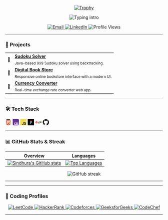 <p align="center">
  <a href="https://github.com/ryo-ma/github-profile-trophy">
    <img src="https://github-profile-trophy.vercel.app/?username=Sindhura-Karumuri&theme=dracula&column=4&margin-w=10" alt="Trophy" />
  </a>
</p>

<p align="center">
  <img src="https://readme-typing-svg.demolab.com?lines=Hi+there!+I'm+Sindhura+Karumuri%21;Web+Developer+%7C+Tech+Enthusiast&center=true&width=600&height=60&color=F7768E&size=24" alt="Typing intro">
</p>

<p align="center">
  <a href="mailto:karu07sind@gmail.com">
    <img src="https://img.shields.io/badge/email-karu07sind@gmail.com-red?logo=gmail" alt="Email" />
  </a>
  <a href="https://linkedin.com/in/karumuri-sindhura-b099002a2/">
    <img src="https://img.shields.io/badge/LinkedIn-connect-blue?logo=linkedin" alt="LinkedIn" />
  </a>
  <img src="https://komarev.com/ghpvc/?username=Sindhura-Karumuri&style=flat&color=brightgreen" alt="Profile Views" />
</p>

---


### 🚀 Projects

<table>
  <tr>
    <td>🔢</td>
    <td>
      <strong><a href="https://github.com/Sindhura-Karumuri/Sudoku-Solver">Sudoku Solver</a></strong><br />
      <sub>Java-based 9x9 Sudoku solver using backtracking.</sub>
    </td>
  </tr>
  <tr>
    <td>📖</td>
    <td>
      <strong><a href="https://github.com/Sindhura-Karumuri/DigitalBookStore">Digital Book Store</a></strong><br />
      <sub>Responsive online bookstore interface with a modern UI.</sub>
    </td>
  </tr>
  <tr>
    <td>💱</td>
    <td>
      <strong><a href="https://github.com/Sindhura-Karumuri/realtime-currency-converter">Currency Converter</a></strong><br />
      <sub>Real-time exchange rate converter web app.</sub>
    </td>
  </tr>
</table>

---


### 🛠️ Tech Stack

<code><img height="20" src="https://raw.githubusercontent.com/github/explore/main/topics/html/html.png" alt="HTML"></code>
<code><img height="20" src="https://raw.githubusercontent.com/github/explore/main/topics/css/css.png" alt="CSS"></code>
<code><img height="20" src="https://raw.githubusercontent.com/github/explore/main/topics/javascript/javascript.png" alt="JavaScript"></code>
<code><img height="20" src="https://raw.githubusercontent.com/github/explore/main/topics/figma/figma.png" alt="Figma"></code>
<code><img height="20" src="https://raw.githubusercontent.com/github/explore/main/topics/git/git.png" alt="Git"></code>
<code><img height="20" src="https://raw.githubusercontent.com/github/explore/main/topics/github/github.png" alt="GitHub"></code>

---

### 📊 GitHub Stats & Streak

| Overview | Languages |
| -------- | --------- |
| <a href="https://github.com/Sindhura-Karumuri"><img src="https://github-readme-stats.vercel.app/api?username=Sindhura-Karumuri&show_icons=true&theme=react&hide_border=true&count_private=true" alt="Sindhura's GitHub stats" /></a> | <a href="https://github.com/Sindhura-Karumuri"><img src="https://github-readme-stats.vercel.app/api/top-langs/?username=Sindhura-Karumuri&layout=compact&theme=react&hide_border=true" alt="Top Languages" /></a> |

<p align="center">
  <img src="https://github-readme-streak-stats.herokuapp.com/?user=Sindhura-Karumuri&theme=react&hide_border=true" alt="GitHub streak" />
</p>

---

---

### 🧠 Coding Profiles

<p align="center">
  <a href="https://leetcode.com/u/Sindhura_24/" target="_blank">
    <img src="https://img.shields.io/badge/LeetCode-FFA116?style=for-the-badge&logo=leetcode&logoColor=white" alt="LeetCode" />
  </a>
  <a href="https://www.hackerrank.com/profile/karu07sind" target="_blank">
    <img src="https://img.shields.io/badge/HackerRank-2EC866?style=for-the-badge&logo=hackerrank&logoColor=white" alt="HackerRank" />
  </a>
  <a href="https://codeforces.com/profile/SindhuraKarumuri" target="_blank">
    <img src="https://img.shields.io/badge/Codeforces-1F8ACB?style=for-the-badge&logo=codeforces&logoColor=white" alt="Codeforces" />
  </a>
  <a href="https://www.geeksforgeeks.org/user/karu07ovlv/" target="_blank">
    <img src="https://img.shields.io/badge/GeeksforGeeks-0F9D58?style=for-the-badge&logo=geeksforgeeks&logoColor=white" alt="GeeksforGeeks" />
  </a>
  <a href="https://www.codechef.com/users/pvp23cse0565" target="_blank">
    <img src="https://img.shields.io/badge/CodeChef-5B4638?style=for-the-badge&logo=codechef&logoColor=white" alt="CodeChef" />
  </a>
</p>

---
